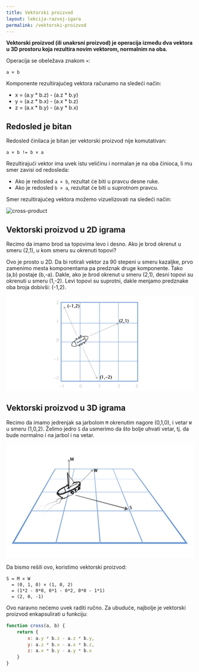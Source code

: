 ```yaml
---
title: Vektorski proizvod
layout: lekcija-razvoj-igara
permalink: /vektorski-proizvod
---
```


**Vektorski proizvod (ili unakrsni proizvod) je operacija između dva vektora u 3D prostoru koja rezultira novim vektorom, normalnim na oba.**

Operacija se obeležava znakom `×`:

```
a × b
```

Komponente rezultirajućeg vektora računamo na sledeći način:
- x = (a.y * b.z) - (a.z * b.y)
- y = (a.z * b.x) - (a.x * b.z)
- z = (a.x * b.y) - (a.y * b.x)


## Redosled je bitan

Redosled činilaca je bitan jer vektorski proizvod nije komutativan:

```
a × b != b × a
```

Rezultirajući vektor ima uvek istu veličinu i normalan je na oba činioca, li mu smer zavisi od redosleda:

- Ako je redosled `a × b`, rezultat će biti u pravcu desne ruke.
- Ako je redosled `b × a`, rezultat će biti u suprotnom pravcu.

Smer rezultirajućeg vektora možemo vizuelizovati na sledeći način:

![cross-product](https://upload.wikimedia.org/wikipedia/commons/d/d2/Right_hand_rule_cross_product.svg)

## Vektorski proizvod u 2D igrama

Recimo da imamo brod sa topovima levo i desno. Ako je brod okrenut u smeru (2,1), u kom smeru su okrenuti topovi? 

Ovo je prosto u 2D. Da bi rotirali vektor za 90 stepeni u smeru kazaljke, prvo zamenimo mesta komponentama pa predznak druge komponente. Tako (a,b) postaje (b,-a). Dakle, ako je brod okrenut u smeru (2,1), desni topovi su okrenuti u smeru (1,-2). Levi topovi su suprotni, dakle menjamo predznake oba broja dobivši: (-1,2).

![cross-product](/images/razvoj-igara/boat-3.jpg)

## Vektorski proizvod u 3D igrama

Recimo da imamo jedrenjak sa jarbolom `M` okrenutim nagore (0,1,0), i vetar `W` u smeru (1,0,2). Želimo jedro `S` da usmerimo da što bolje uhvati vetar, tj. da bude normalno i na jarbol i na vetar. 

![cross-product](/images/razvoj-igara/boat2.jpg)

Da bismo rešili ovo, koristimo vektorski proizvod:

```
S = M × W
  = (0, 1, 0) × (1, 0, 2) 
  = (1*2 - 0*0, 0*1 - 0*2, 0*0 - 1*1) 
  = (2, 0, -1)
```

Ovo naravno nećemo uvek raditi ručno. Za ubuduće, najbolje je vektorski proizvod enkapsulirati u funkciju:

```js
function cross(a, b) {
    return {
        x: a.y * b.z - a.z * b.y,
        y: a.z * b.x - a.x * b.z,
        z: a.x * b.y - a.y * b.x
    }
}
```

<!-- ## 2D vektorski proizvod

2D vektorski proizvod, za razliku od 3D verzije, ne vraća vektor već skalar. Ovaj vrednost zapravo predstavlja dužinu normalnog vektora duž z-ose, ako bi unakrsni proizvod bio izveden u 3D. 

Na neki način, 2D vektorski proizvod je pojednostavljeni 3D vektorski proizvod. I ovde, redosled operacija je bitan: a×b nije isto što i b×a.

Dva vektora se mogu ukrstiti, skalar se može ukrstiti sa vektorom, i vektor se može ukrstiti sa skalarom. Evo operacija:

```js
// ukršteni proizvod dva vektora, vraća skalar
const crossProduct = (a, b) => a.x * b.y - a.y * b.x

// ukršteni proizvod vektora i skalara, vraća vektor
const vectorCrossWithScalar = (a, s) => ({
    x: s * a.y,
    y: -s * a.x
})

// ukršteni proizvod skalara i vektora, vraća vektor
const scalarCrossWithVector = (s, a) => ({
    x: -s * a.y,
    y: s * a.x
})
```

Kod poslednje dve funkcije razlika je samo u redosledu argumenata, što utiče na smer rezultujućeg vektora, ali ne i na njegovu veličinu. -->
